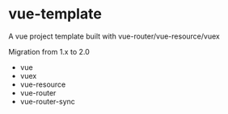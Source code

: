 # vue-template
A vue project template built with vue-router/vue-resource/vuex

Migration from 1.x to 2.0

- vue
- vuex
- vue-resource
- vue-router
- vue-router-sync
